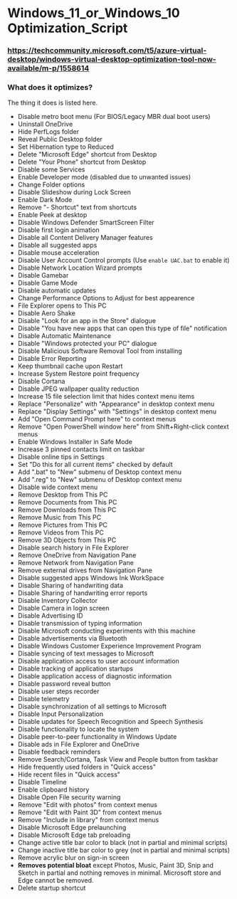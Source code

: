 # Windows_11_or_Windows_10 Optimization_Script 
### https://techcommunity.microsoft.com/t5/azure-virtual-desktop/windows-virtual-desktop-optimization-tool-now-available/m-p/1558614

### What does it optimizes?
The thing it does is listed here.

 - Disable metro boot menu (For BIOS/Legacy MBR dual boot users)
 - Uninstall OneDrive
 - Hide PerfLogs folder
 - Reveal Public Desktop folder
 - Set Hibernation type to Reduced
 - Delete "Microsoft Edge" shortcut from Desktop
 - Delete "Your Phone" shortcut from Desktop
 - Disable some Services
 - Enable Developer mode (disabled due to unwanted issues)
 - Change Folder options
 - Disable Slideshow during Lock Screen
 - Enable Dark Mode
 - Remove "- Shortcut" text from shortcuts
 - Enable Peek at desktop
 - Disable Windows Defender SmartScreen Filter
 - Disable first login animation
 - Disable all Content Delivery Manager features
 - Disable all suggested apps
 - Disable mouse acceleration
 - Disable User Account Control prompts (Use `enable UAC.bat` to enable it)
 - Disable Network Location Wizard prompts
 - Disable Gamebar
 - Disable Game Mode
 - Disable automatic updates
 - Change Performance Options to Adjust for best appearence
 - File Explorer opens to This PC
 - Disable Aero Shake
 - Disable "Look for an app in the Store" dialogue
 - Disable "You have new apps that can open this type of file" notification
 - Disable Automatic Maintenance
 - Disable "Windows protected your PC" dialogue
 - Disable Malicious Software Removal Tool from installing
 - Disable Error Reporting
 - Keep thumbnail cache upon Restart
 - Increase System Restore point frequency
 - Disable Cortana
 - Disable JPEG wallpaper quality reduction
 - Increase 15 file selection limit that hides context menu items
 - Replace "Personalize" with "Appearance" in desktop context menu
 - Replace "Display Settings" with "Settings" in desktop context menu
 - Add "Open Command Prompt here" to context menus
 - Remove "Open PowerShell window here" from Shift+Right-click context menus
 - Enable Windows Installer in Safe Mode
 - Increase 3 pinned contacts limit on taskbar
 - Disable online tips in Settings
 - Set "Do this for all current items" checked by default
 - Add ".bat" to "New" submenu of Desktop context menu
 - Add ".reg" to "New" submenu of Desktop context menu
 - Disable wide context menu
 - Remove Desktop from This PC
 - Remove Documents from This PC
 - Remove Downloads from This PC
 - Remove Music from This PC
 - Remove Pictures from This PC
 - Remove Videos from This PC
 - Remove 3D Objects from This PC
 - Disable search history in File Explorer
 - Remove OneDrive from Navigation Pane
 - Remove Network from Navigation Pane
 - Remove external drives from Navigation Pane
 - Disable suggested apps Windows Ink WorkSpace
 - Disable Sharing of handwriting data
 - Disable Sharing of handwriting error reports
 - Disable Inventory Collector
 - Disable Camera in login screen
 - Disable Advertising ID
 - Disable transmission of typing information
 - Disable Microsoft conducting experiments with this machine
 - Disable advertisements via Bluetooth
 - Disable Windows Customer Experience Improvement Program
 - Disable syncing of text messages to Microsoft
 - Disable application access to user account information
 - Disable tracking of application startups
 - Disable application access of diagnostic information
 - Disable password reveal button
 - Disable user steps recorder
 - Disable telemetry
 - Disable synchronization of all settings to Microsoft
 - Disable Input Personalization
 - Disable updates for Speech Recognition and Speech Synthesis
 - Disable functionality to locate the system
 - Disable peer-to-peer functionality in Windows Update
 - Disable ads in File Explorer and OneDrive
 - Disable feedback reminders
 - Remove Search/Cortana, Task View and People button from taskbar
 - Hide frequently used folders in "Quick access"
 - Hide recent files in "Quick access"
 - Disable Timeline
 - Enable clipboard history
 - Disable Open File security warning
 - Remove "Edit with photos" from context menus
 - Remove "Edit with Paint 3D" from context menus
 - Remove "Include in library" from context menus
 - Disable Microsoft Edge prelaunching
 - Disable Microsoft Edge tab preloading
 - Change active title bar color to black (not in partial and minimal scripts)
 - Change inactive title bar color to grey (not in partial and minimal scripts)
 - Remove acrylic blur on sign-in screen
 - **Removes potential bloat** except Photos, Music, Paint 3D, Snip and Sketch in partial and nothing removes in minimal. Microsoft store and Edge cannot be removed.
 - Delete startup shortcut
